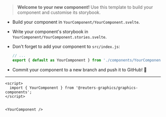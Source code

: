 > **Welcome to your new component!** Use this template to build your component and customise its storybook.

- Build your component in `YourComponent/YourComponent.svelte`.
- Write your component's storybook in `YourComponent/YourComponent.stories.svelte`.
- Don't forget to add your component to `src/index.js`:

  ```javascript
  // ...
  export { default as YourComponent } from './components/YourComponent/YourComponent.svelte';
  ```

- Commit your component to a new branch and push it to GitHub! 🏁

---

```svelte
<script>
  import { YourComponent } from '@reuters-graphics/graphics-components';
</script>


<YourComponent />
```

